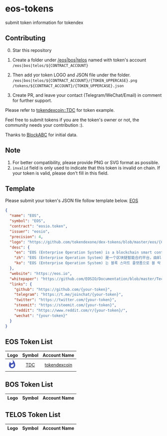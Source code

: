 # eos-tokens
submit token information for tokendex

## Contributing

0. Star this repository

1. Create a folder under [/eos|bos|telos](/eos) named with token's account `/eos|bos|telos/${CONTRACT_ACCOUNT}`

2. Then add yor token LOGO and JSON file under the folder. `/eos|bos|telos/${CONTRACT_ACCOUNT}/{TOKEN_UPPERCASE}.png` `/tokens/${CONTRACT_ACCOUNT}/{TOKEN_UPPERCASE}.json`

3. Create PR, and leave your contact (Telegram/WeChat/Email) in comment for further support.

Please refer to [tokendexcoin::TDC](https://github.com/tokendexone/eos-tokens/tree/master/eos/tokendexcoin) for token example.

Feel free to submit tokens if you are the token's owner or not, the community needs your contribution :).

Thanks to [BlockABC](https://github.com/BlockABC/eos-tokens) for initial data.

## Note
1. For better compatibility, please provide PNG or SVG format as possible.
2. `invalid` field is only used to indicate that this token is invalid on chain. If your token is valid, please don't fill in this field.


## Template
Please submit your token's JSON file follow template below. [EOS](./tokens/eosio.token)

```json
{
  "name": "EOS",
  "symbol": "EOS",
  "contract": "eosio.token",
  "issuer": "eosio",
  "precision": 4,
  "logo": "https://github.com/tokendexone/dex-tokens/blob/master/eos/{CONTRACT_ACCOUNT}/{TOKEN_NAME_UPPERCASE}.png",
  "desc": {
    "en": "EOS (Enterprise Operation System) is a blockchain smart contract platform developed by Block.one, which aims to provide bottom blockchain platform services for high-performance distributed applications.",
    "zh": "EOS (Enterprise Operation System) 是一个区块链智能合约平台，由Block.one 开发。它致力于为高性能分布式应用提供区块链底层服务。",
    "ko": "EOS (Enterprise Operation System) 는 블록 스마트 플랫폼으로 블 락 원 (Block.one)이 개발 했다.고성능 분산 식 응용을 위해 지역 체인 하위 서비스를 제공 합니다."
  },
  "website": "https://eos.io",
  "whitepaper": "https://github.com/EOSIO/Documentation/blob/master/TechnicalWhitePaper.md",
  "links": {
    "github": "https://github.com/{your-token}",
    "telegram": "https://t.me/joinchat/{your-token}",
    "twitter": "https://twitter.com/{your-token}",
    "steemit": "https://steemit.com/{your-token}",
    "reddit": "https://www.reddit.com/r/{your-token}/",
    "wechat": "{your-token}"
  }
}
```


## EOS Token List
<!-- eos_token_list_start -->
|   Logo    | Symbol      | Account Name |
| ----------- |:------------:|:------------:|
|  <img src="https://raw.githubusercontent.com/tokendexone/dex-tokens/master/eos/tokendexcoin/TDC.png" width=30 />  | [TDC](https://raw.githubusercontent.com/tokendexone/dex-tokens/master/eos/tokendexcoin/TDC.json) | [tokendexcoin](http://tokendex.one/pair/eostdc) |
<!-- eos_token_list_end -->

## BOS Token List
<!-- bos_token_list_start -->
|   Logo    | Symbol      | Account Name |
| ----------- |:------------:|:------------:|
<!-- bos_token_list_end -->

## TELOS Token List
<!-- telos_token_list_start -->
|   Logo    | Symbol      | Account Name |
| ----------- |:------------:|:------------:|
<!-- telos_token_list_end -->